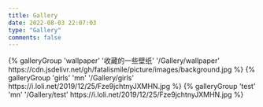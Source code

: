 ```yaml
---
title: Gallery
date: 2022-08-03 22:07:03
type: "Gallery"
comments: false
---
```



<div class="gallery-group-main">
{% galleryGroup 'wallpaper' '收藏的一些壁纸' '/Gallery/wallpaper' https://cdn.jsdelivr.net/gh/fatalismile/picture/images/background.jpg %}
{% galleryGroup 'girls' 'mn' '/Gallery/girls' https://i.loli.net/2019/12/25/Fze9jchtnyJXMHN.jpg %}
{% galleryGroup 'test' 'mn' '/Gallery/test' https://i.loli.net/2019/12/25/Fze9jchtnyJXMHN.jpg %}
</div>